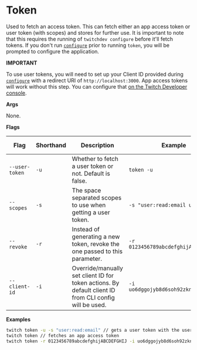 # Token

Used to fetch an access token. This can fetch either an app access token or user token (with scopes) and stores for further use. It is important to note that this requires the running of `twitchdev configure` before it'll fetch tokens. If you don't run [`configure`](configure.md) prior to running `token`, you will be prompted to configure the application.

**IMPORTANT** 

To use user tokens, you will need to set up your Client ID provided during [`configure`](configure.md) with a redirect URI of `http://localhost:3000`. App access tokens will work without this step. You can configure that [on the Twitch Developer console](https://dev.twitch.tv/console).

**Args**

None.


**Flags**

| Flag           | Shorthand | Description                                                                                           | Example                             | Required? (Y/N) |
|----------------|-----------|-------------------------------------------------------------------------------------------------------|-------------------------------------|-----------------|
| `--user-token` | `-u`      | Whether to fetch a user token or not. Default is false.                                               | `token -u`                          | N               |
| `--scopes`     | `-s`      | The space separated scopes to use when getting a user token.                                          | `-s "user:read:email user_read"`    | N               |
| `--revoke`     | `-r`      | Instead of generating a new token, revoke the one passed to this parameter.                           | `-r 0123456789abcdefghijABCDEFGHIJ` | N               |
| `--client-id`  | `-i`      | Override/manually set client ID for token actions. By default client ID from CLI config will be used. | `-i uo6dggojyb8d6soh92zknwmi5ej1q2` | N               |

**Examples**

```sh
twitch token -u -s "user:read:email" // gets a user token with the user:read:email scope
twitch token // fetches an app access token
twitch token -r 0123456789abcdefghijABCDEFGHIJ -i uo6dggojyb8d6soh92zknwmi5ej1q2 // revokes the token 0123... for the client ID uo6d...
```
